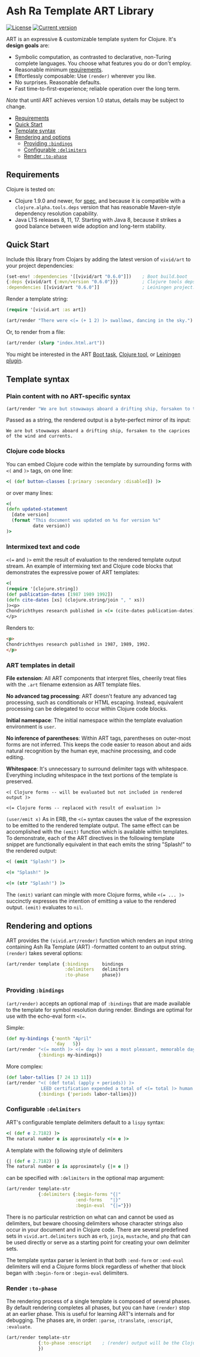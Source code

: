 # Ash Ra Template ART Library 



[![License](https://img.shields.io/badge/license-Apache%202-blue.svg?style=flat-square)](LICENSE.txt)
[![Current version](https://img.shields.io/clojars/v/vivid/art.svg?color=blue&style=flat-square)](https://clojars.org/vivid/art)

ART is an expressive & customizable template system for Clojure.
It's **design goals** are:
- Symbolic computation, as contrasted to declarative, non-Turing complete languages. You choose what features you do or don't employ.
- Reasonable minimum [requirements](#requirements).
- Effortlessly composable: Use `(render)` wherever you like.
- No surprises. Reasonable defaults.
- Fast time-to-first-experience; reliable operation over the long term.

_Note_ that until ART achieves version 1.0 status, details may be subject to change.

- [Requirements](#requirements)
- [Quick Start](#quickstart)
- [Template syntax](#template-syntax)
- [Rendering and options](#rendering-and-options)
  - [Providing ``:bindings``](#bindings)
  - [Configurable ``:delimiters``](#delimiters)
  - [Render ``:to-phase``](#to-phase)



<a name="requirements"></a>
## Requirements

Clojure is tested on:

- Clojure 1.9.0 and newer, for [spec](https://clojure.org/guides/spec), and because it is compatible with a ``clojure.alpha.tools.deps`` version that has reasonable Maven-style dependency resolution capability.
- Java LTS releases 8, 11, 17. Starting with Java 8, because it strikes a good balance between wide adoption and long-term stability.

<a name="quickstart"></a>
## Quick Start

Include this library from Clojars by adding the latest version of ``vivid/art`` to your project dependencies:
```clojure
(set-env! :dependencies '[[vivid/art "0.6.0"]])    ; Boot build.boot
{:deps {vivid/art {:mvn/version "0.6.0"}}}         ; Clojure tools deps.edn
:dependencies [[vivid/art "0.6.0"]]                ; Leiningen project.clj
```

Render a template string:
```clojure
(require '[vivid.art :as art])

(art/render "There were <(= (+ 1 2) )> swallows, dancing in the sky.")
```

Or, to render from a file:
```clojure
(art/render (slurp "index.html.art"))
```

You might be interested in the ART [Boot task](../boot-art/README.md), [Clojure tool](../clj-art/README.md), or [Leiningen plugin](../lein-art/README.md).



<a name="template-syntax"></a>
## Template syntax

### Plain content with no ART-specific syntax
```clojure
(art/render "We are but stowaways aboard a drifting ship, forsaken to the caprices of the wind and currents.")
```
Passed as a string, the rendered output is a byte-perfect mirror of its input:
```
We are but stowaways aboard a drifting ship, forsaken to the caprices of the wind and currents.
```


### Clojure code blocks

You can embed Clojure code within the template by surrounding forms with ``<(`` and ``)>`` tags, on one line:
```clojure
<( (def button-classes [:primary :secondary :disabled]) )>
```
or over many lines:
```clojure
<(
(defn updated-statement
  [date version]
  (format "This document was updated on %s for version %s"
          date version))
)>
```

### Intermixed text and code
``<(=`` and ``)>`` emit the result of evaluation to the rendered template output stream.
An example of intermixing text and Clojure code blocks that demonstrates the expressive power of ART templates:
```clojure
<(
(require '[clojure.string])
(def publication-dates [1987 1989 1992])
(defn cite-dates [xs] (clojure.string/join ", " xs))
)><p>
Chondrichthyes research published in <(= (cite-dates publication-dates) )>.
</p>
```
Renders to:
```html
<p>
Chondrichthyes research published in 1987, 1989, 1992.
</p>
```

### ART templates in detail
**File extension**: All ART components that interpret files, cheerily treat files with the ``.art`` filename extension as ART template files.

**No advanced tag processing**: ART doesn't feature any advanced tag processing, such as conditionals or HTML escaping.
Instead, equivalent processing can be delegated to occur within Clojure code blocks.

**Initial namespace**: The initial namespace within the template evaluation environment is `user`.

**No inference of parentheses**: Within ART tags, parentheses on outer-most forms are not inferred. This keeps the code easier to reason about and aids natural recognition by the human eye, machine processing, and code editing.

**Whitespace**: It's unnecessary to surround delimiter tags with whitespace.
Everything including whitespace in the text portions of the template is preserved.

```
<( Clojure forms -- will be evaluated but not included in rendered output )>

<(= Clojure forms -- replaced with result of evaluation )>
```

``(user/emit x)``
As in ERB, the ``<(=`` syntax causes the value of the expression to be emitted to the rendered template output.
The same effect can be accomplished with the ``(emit)`` function which is available within templates.
To demonstrate, each of the ART directives in the following template snippet are functionally equivalent in that each emits the string "Splash!" to the rendered output:
```clojure
<( (emit "Splash!") )>

<(= "Splash!" )>

<(= (str "Splash!") )>
```
The `(emit)` variant can mingle with more Clojure forms, while `<(= ... )>` succinctly expresses the intention of emitting a value to the rendered output.
`(emit)` evaluates to `nil`.


<a name="rendering-and-options"></a>
## Rendering and options
ART provides the ``(vivid.art/render)`` function which renders an input string containing Ash Ra Template (ART) -formatted content to an output string.
`(render)` takes several options:

```clojure
(art/render template {:bindings     bindings
                      :delimiters   delimiters
                      :to-phase     phase})
```

<a name="bindings"></a>
### Providing ``:bindings``
`(art/render)` accepts an optional map of `:bindings` that are made available to the template for symbol resolution during render.
Bindings are optimal for use with the echo-eval form ``<(=``.

Simple:
```clojure
(def my-bindings {'month "April"
                  'day   5})
(art/render "<(= month )> <(= day )> was a most pleasant, memorable day."
            {:bindings my-bindings})
```

More complex:
```clojure
(def labor-tallies [7 24 13 11])
(art/render "<( (def total (apply + periods)) )>
             LEED certification expended a total of <(= total )> human months."
            {:bindings {'periods labor-tallies}})
```

<a name="delimiters"></a>
### Configurable ``:delimiters``
ART's configurable template delimiters default to a `lispy` syntax:
```clojure
<( (def e 2.7182) )>
The natural number e is approximately <(= e )>
```
A template with the following style of delimiters
```clojure
{| (def e 2.7182) |}
The natural number e is approximately {|= e |}
```
can be specified with `:delimiters` in the optional map argument:
```clojure
(art/render template-str
            {:delimiters {:begin-forms "{|"
                          :end-forms   "|}"
                          :begin-eval  "{|="}})
```
There is no particular restriction on what can and cannot be used as delimiters, but beware choosing delimiters whose character strings also occur in your document and in Clojure code.
There are several predefined sets in `vivid.art.delimiters` such as `erb`, `jinja`, `mustache`, and `php` that can be used directly or serve as a starting point for creating your own delimiter sets.

The template syntax parser is lenient in that both `:end-form` or `:end-eval` delimiters will end a Clojure forms block regardless of whether that block began with `:begin-form` or `:begin-eval` delimiters.

<a name="to-phase"></a>
### Render ``:to-phase``
The rendering process of a single template is composed of several phases.
By default rendering completes all phases, but you can have `(render)` stop at an earlier phase.
This is useful for learning ART's internals and for debugging.
The phases are, in order: `:parse`, `:translate`, `:enscript`, `:evaluate`.

```clojure
(art/render template-str
            {:to-phase :enscript    ; (render) output will be the Clojure code that writes the final rendered output.
            })
```
